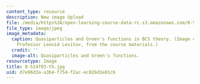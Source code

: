 ```yaml
---
content_type: resource
description: New image Upload
file: /media/https%3A/open-learning-course-data-rc.s3.amazonaws.com/8-514-strongly-correlated-systems-in-condensed-matter-physics-fall-2003/d7e96d3aa3b4f754f2acec826d3e81c6_8-514f03-th.jpg
file_type: image/jpeg
image_metadata:
  caption: Quasiparticles and Green's functions in BCS theory. (Image courtesy of
    Professor Leonid Levitov, from the course materials.)
  credit: ''
  image-alt: Quasiparticles and Green's functions.
resourcetype: Image
title: 8-514f03-th.jpg
uid: d7e96d3a-a3b4-f754-f2ac-ec826d3e81c6
---
```

